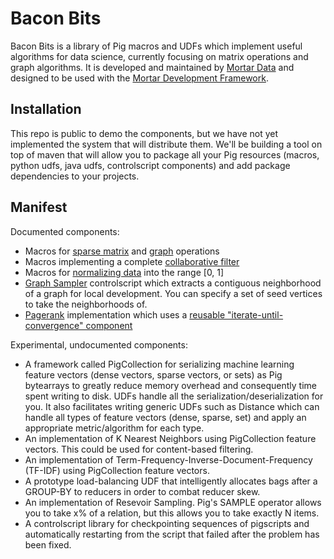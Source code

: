 # Bacon Bits

Bacon Bits is a library of Pig macros and UDFs which implement useful algorithms for data science, currently focusing on matrix operations and graph algorithms. It is developed and maintained by [Mortar Data](http://www.mortardata.com/) and designed to be used with the [Mortar Development Framework](http://help.mortardata.com/tutorials/overview/getting_started_with_mortar).

## Installation

This repo is public to demo the components, but we have not yet implemented the system that will distribute them. We'll be building a tool on top of maven that will allow you to package all your Pig resources (macros, python udfs, java udfs, controlscript components) and add package dependencies to your projects.

## Manifest

Documented components:

- Macros for [sparse matrix](macros/matrix.pig) and [graph](macros/graph.pig) operations
- Macros implementing a complete [collaborative filter](macros/recsys.pig)
- Macros for [normalizing data](macros/normalization.pig) into the range [0, 1]
- [Graph Sampler](controlscripts/graph_sampler.py) controlscript which extracts a contiguous neighborhood of a graph for local development. You can specify a set of seed vertices to take the neighborhoods of.
- [Pagerank](controlscript/pagerank.py) implementation which uses a [reusable "iterate-until-convergence" component](controlscripts/lib/iteration_utils)

Experimental, undocumented components:

- A framework called PigCollection for serializing machine learning feature vectors (dense vectors, sparse vectors, or sets) as Pig bytearrays to greatly reduce memory overhead and consequently time spent writing to disk. UDFs handle all the serialization/deserialization for you. It also facilitates writing generic UDFs such as Distance which can handle all types of feature vectors (dense, sparse, set) and apply an appropriate metric/algorithm for each type.
- An implementation of K Nearest Neighbors using PigCollection feature vectors. This could be used for content-based filtering.
- An implementation of Term-Frequency-Inverse-Document-Frequency (TF-IDF) using PigCollection feature vectors.
- A prototype load-balancing UDF that intelligently allocates bags after a GROUP-BY to reducers in order to combat reducer skew.
- An implementation of Resevoir Sampling. Pig's SAMPLE operator allows you to take x% of a relation, but this allows you to take exactly N items.
- A controlscript library for checkpointing sequences of pigscripts and automatically restarting from the script that failed after the problem has been fixed.
